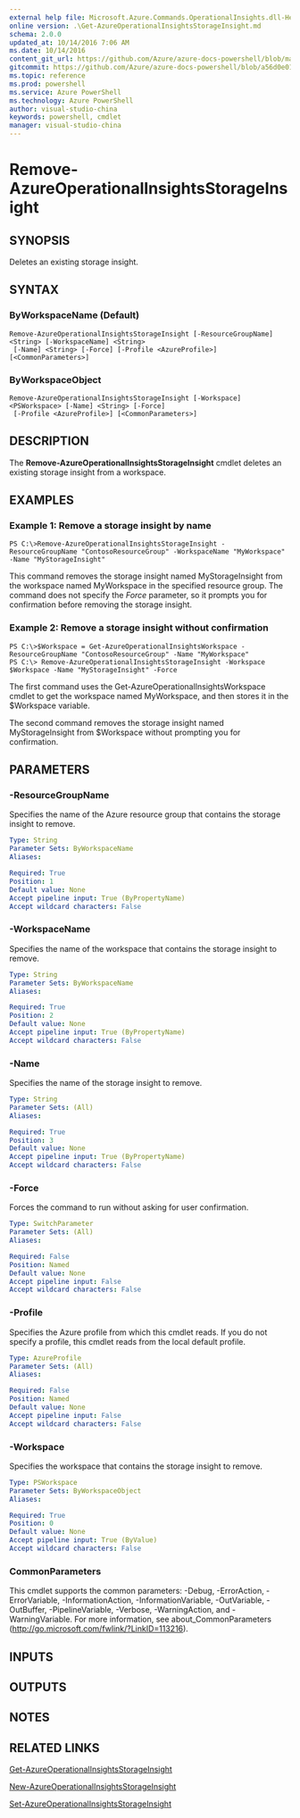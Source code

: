```yaml
---
external help file: Microsoft.Azure.Commands.OperationalInsights.dll-Help.xml
online version: .\Get-AzureOperationalInsightsStorageInsight.md
schema: 2.0.0
updated_at: 10/14/2016 7:06 AM
ms.date: 10/14/2016
content_git_url: https://github.com/Azure/azure-docs-powershell/blob/master/azureps-cmdlets-docs/ResourceManager/AzureRM.OperationalInsights/v0.9.8/CmdletMDs/Remove-AzureOperationalInsightsStorageInsight.md
gitcommit: https://github.com/Azure/azure-docs-powershell/blob/a56d0e01e65c2c33aa2af13dd29addc94ead6e88/azureps-cmdlets-docs/ResourceManager/AzureRM.OperationalInsights/v0.9.8/CmdletMDs/Remove-AzureOperationalInsightsStorageInsight.md
ms.topic: reference
ms.prod: powershell
ms.service: Azure PowerShell
ms.technology: Azure PowerShell
author: visual-studio-china
keywords: powershell, cmdlet
manager: visual-studio-china
---
```


# Remove-AzureOperationalInsightsStorageInsight

## SYNOPSIS
Deletes an existing storage insight.

## SYNTAX

### ByWorkspaceName (Default)
```
Remove-AzureOperationalInsightsStorageInsight [-ResourceGroupName] <String> [-WorkspaceName] <String>
 [-Name] <String> [-Force] [-Profile <AzureProfile>] [<CommonParameters>]
```

### ByWorkspaceObject
```
Remove-AzureOperationalInsightsStorageInsight [-Workspace] <PSWorkspace> [-Name] <String> [-Force]
 [-Profile <AzureProfile>] [<CommonParameters>]
```

## DESCRIPTION
The **Remove-AzureOperationalInsightsStorageInsight** cmdlet deletes an existing storage insight from a workspace.

## EXAMPLES

### Example 1: Remove a storage insight by name
```
PS C:\>Remove-AzureOperationalInsightsStorageInsight -ResourceGroupName "ContosoResourceGroup" -WorkspaceName "MyWorkspace" -Name "MyStorageInsight"
```

This command removes the storage insight named MyStorageInsight from the workspace named MyWorkspace in the specified resource group.
The command does not specify the *Force* parameter, so it prompts you for confirmation before removing the storage insight.

### Example 2: Remove a storage insight without confirmation
```
PS C:\>$Workspace = Get-AzureOperationalInsightsWorkspace -ResourceGroupName "ContosoResourceGroup" -Name "MyWorkspace"
PS C:\> Remove-AzureOperationalInsightsStorageInsight -Workspace $Workspace -Name "MyStorageInsight" -Force
```

The first command uses the Get-AzureOperationalInsightsWorkspace cmdlet to get the workspace named MyWorkspace, and then stores it in the $Workspace variable.

The second command removes the storage insight named MyStorageInsight from $Workspace without prompting you for confirmation.

## PARAMETERS

### -ResourceGroupName
Specifies the name of the Azure resource group that contains the storage insight to remove.

```yaml
Type: String
Parameter Sets: ByWorkspaceName
Aliases: 

Required: True
Position: 1
Default value: None
Accept pipeline input: True (ByPropertyName)
Accept wildcard characters: False
```

### -WorkspaceName
Specifies the name of the workspace that contains the storage insight to remove.

```yaml
Type: String
Parameter Sets: ByWorkspaceName
Aliases: 

Required: True
Position: 2
Default value: None
Accept pipeline input: True (ByPropertyName)
Accept wildcard characters: False
```

### -Name
Specifies the name of the storage insight to remove.

```yaml
Type: String
Parameter Sets: (All)
Aliases: 

Required: True
Position: 3
Default value: None
Accept pipeline input: True (ByPropertyName)
Accept wildcard characters: False
```

### -Force
Forces the command to run without asking for user confirmation.

```yaml
Type: SwitchParameter
Parameter Sets: (All)
Aliases: 

Required: False
Position: Named
Default value: None
Accept pipeline input: False
Accept wildcard characters: False
```

### -Profile
Specifies the Azure profile from which this cmdlet reads.
If you do not specify a profile, this cmdlet reads from the local default profile.

```yaml
Type: AzureProfile
Parameter Sets: (All)
Aliases: 

Required: False
Position: Named
Default value: None
Accept pipeline input: False
Accept wildcard characters: False
```

### -Workspace
Specifies the workspace that contains the storage insight to remove.

```yaml
Type: PSWorkspace
Parameter Sets: ByWorkspaceObject
Aliases: 

Required: True
Position: 0
Default value: None
Accept pipeline input: True (ByValue)
Accept wildcard characters: False
```

### CommonParameters
This cmdlet supports the common parameters: -Debug, -ErrorAction, -ErrorVariable, -InformationAction, -InformationVariable, -OutVariable, -OutBuffer, -PipelineVariable, -Verbose, -WarningAction, and -WarningVariable. For more information, see about_CommonParameters (http://go.microsoft.com/fwlink/?LinkID=113216).

## INPUTS

## OUTPUTS

## NOTES

## RELATED LINKS

[Get-AzureOperationalInsightsStorageInsight](.\Get-AzureOperationalInsightsStorageInsight.md)

[New-AzureOperationalInsightsStorageInsight](.\New-AzureOperationalInsightsStorageInsight.md)

[Set-AzureOperationalInsightsStorageInsight](.\Set-AzureOperationalInsightsStorageInsight.md)

